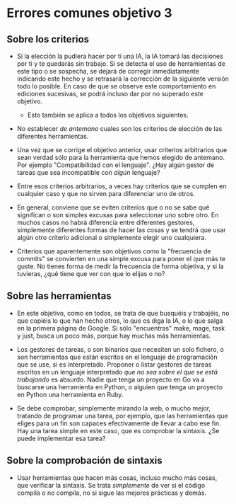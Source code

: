 # Errores comunes objetivo 3

## Sobre los criterios

- Si la elección la pudiera hacer por ti una IA, la IA tomará las
  decisiones por ti y te quedarás sin trabajo. Si se detecta el uso de
  herramientas de este tipo o se sospecha, se dejará de corregir inmediatamente
  indicando este hecho y se retrasará la corrección de la siguiente versión todo
  lo posible. En caso de que se observe este comportamiento en ediciones
  sucesivas, se podrá incluso dar por no superado este objetivo.
  - Esto también se aplica a todos los objetivos siguientes.

- No establecer *de antemano* cuales son los criterios de elección de las
  diferentes herramientas.

- Una vez que se corrige el objetivo anterior, usar criterios arbitrarios que
  sean verdad sólo para la herramienta que hemos elegido de antemano. Por
  ejemplo "Compatibilidad con el lenguaje". ¿Hay algún gestor de tareas que sea
  incompatible con *algún* lenguaje?

- Entre esos criterios arbitrarios, a veces hay criterios que se cumplen en
  cualquier caso y que no sirven para diferenciar uno de otros.

- En general, conviene que se eviten criterios que o no se sabe qué significan o
  son simples excusas para seleccionar uno sobre otro. En muchos casos no habrá
  diferencia entre diferentes gestores, simplemente diferentes formas de hacer
  las cosas y se tendrá que usar algún otro criterio adicional o simplemente
  elegir uno cualquiera.

- Criterios que aparentemente son objetivos como la "frecuencia de commits" se
  convierten en una simple excusa para poner el que más te guste. No tienes
  forma de medir la frecuencia de forma objetiva, y si la tuvieras, ¿qué tiene
  que ver con que lo elijas o no?

## Sobre las herramientas

- En este objetivo, como en todos, se trata de que busquéis y trabajéis, no que
  copiéis lo que han hecho otros, lo que os diga la IA, o lo que salga en la
  primera página de Google. Si sólo "encuentras" make, mage, task y just, busca
  un poco más, porque hay muchas más herramientas.

- Los gestores de tareas, o son binarios que necesiten un solo fichero, o son
  herramientas que están escritos en el lenguaje de programación que se use, si
  es interpretado. Proponer o listar gestores de tareas escritos en un lenguaje
  interpretado *que no sea sobre el que se está trabajando* es absurdo. Nadie
  que tenga un proyecto en Go va a buscarse una herramienta en Python, o alguien
  que tenga un proyecto en Python una herramienta en Ruby.

- Se debe comprobar, simplemente mirando la web, o mucho mejor, tratando de
  programar una tarea, por ejemplo, que las herramientas que eliges para un fin
  son capaces efectivamente de llevar a cabo ese fin. Hay una tarea simple en
  este caso, que es comprobar la sintaxis. ¿Se puede implementar esa tarea?

## Sobre la comprobación de sintaxis

- Usar herramientas que hacen más cosas, incluso mucho más cosas, que verificar
  la sintaxis. Se trata *simplemente* de ver si el código compila o no compila,
  no si sigue las mejores prácticas y demás.

